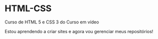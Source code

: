 # HTML-CSS
 Curso de HTML 5 e CSS 3 do Curso em vídeo

Estou aprendendo a criar sites e agora vou gerenciar meus repositórios!